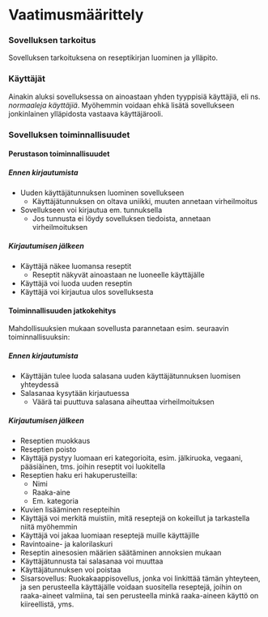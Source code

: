 # Vaatimusmäärittely

### Sovelluksen tarkoitus

Sovelluksen tarkoituksena on reseptikirjan luominen ja ylläpito.

### Käyttäjät

Ainakin aluksi sovelluksessa on ainoastaan yhden tyyppisiä käyttäjiä, eli ns. _normaaleja käyttäjiä_. Myöhemmin voidaan ehkä lisätä sovellukseen jonkinlainen ylläpidosta vastaava käyttäjärooli.  

### Sovelluksen toiminnallisuudet

#### Perustason toiminnallisuudet

##### Ennen kirjautumista
* Uuden käyttäjätunnuksen luominen sovellukseen
  * Käyttäjätunnuksen on oltava uniikki, muuten annetaan virheilmoitus
* Sovellukseen voi kirjautua em. tunnuksella
  * Jos tunnusta ei löydy sovelluksen tiedoista, annetaan virheilmoituksen

##### Kirjautumisen jälkeen
* Käyttäjä näkee luomansa reseptit
  * Reseptit näkyvät ainoastaan ne luoneelle käyttäjälle
* Käyttäjä voi luoda uuden reseptin
* Käyttäjä voi kirjautua ulos sovelluksesta

#### Toiminnallisuuden jatkokehitys
Mahdollisuuksien mukaan sovellusta parannetaan esim. seuraavin toiminnallisuuksin:

##### Ennen kirjautumista
* Käyttäjän tulee luoda salasana uuden käyttäjätunnuksen luomisen yhteydessä
* Salasanaa kysytään kirjautuessa
  * Väärä tai puuttuva salasana aiheuttaa virheilmoituksen

##### Kirjautumisen jälkeen
* Reseptien muokkaus
* Reseptien poisto
* Käyttäjä pystyy luomaan eri kategorioita, esim. jälkiruoka, vegaani, pääsiäinen, tms. joihin reseptit voi luokitella 
* Reseptien haku eri hakuperusteilla:
  * Nimi
  * Raaka-aine
  * Em. kategoria
* Kuvien lisääminen resepteihin
* Käyttäjä voi merkitä muistiin, mitä reseptejä on kokeillut ja tarkastella niitä myöhemmin
* Käyttäjä voi jakaa luomiaan reseptejä muille käyttäjille
* Ravintoaine- ja kalorilaskuri
* Reseptin ainesosien määrien säätäminen annoksien mukaan
* Käyttäjätunnusta tai salasanaa voi muuttaa
* Käyttäjätunnuksen voi poistaa
* Sisarsovellus: Ruokakaappisovellus, jonka voi linkittää tämän yhteyteen, ja sen perusteella käyttäjälle voidaan suositella reseptejä, joihin on raaka-aineet valmiina, tai sen perusteella minkä raaka-aineen käyttö on kiireellistä, yms.

